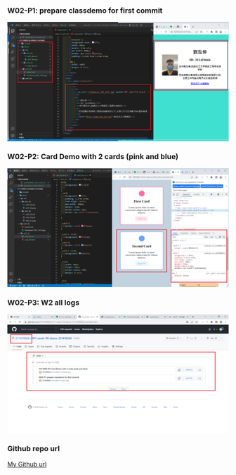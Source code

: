 ### W02-P1: prepare classdemo for first commit

![](w02-p1.png)

### W02-P2: Card Demo with 2 cards (pink and blue)

![](w02-p2.png)

### W02-P3: W2 all logs

![](w02-p3.png)

### Github repo url

[My Github url](https://github.com/211410666/1111-sweb-1N-demo-211410666)
